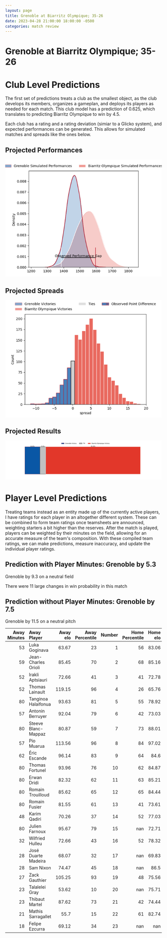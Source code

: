 ```yaml
---  
layout: page  
title: Grenoble at Biarritz Olympique; 35-26  
date: 2023-04-28 21:00:00 18:00:00 -0500  
categories: match review  
---
```

# Grenoble at Biarritz Olympique; 35-26

# Club Level Predictions


The first set of predictions treats a club as the smallest object, as the club develops its members, organizes a gameplan, and deploys its players as needed for each match. This club model has a prediction of 0.625, which translates to predicting Biarritz Olympique to win by 4.5.

Each club has a rating and a rating deviation (simiar to a Glicko system), and expected performances can be generated. This allows for simulated matches and spreads like the ones below.
## Projected Performances


![Projected Performances](plots/performances_2023-04-28-BiarritzOlympique-Grenoble.png)
## Projected Spreads


![Projected Spreads](plots/spreads_2023-04-28-BiarritzOlympique-Grenoble.png)
## Projected Results


![Projected Results](plots/resultbar_2023-04-28-BiarritzOlympique-Grenoble.png)
# Player Level Predictions


Treating teams instead as an entity made up of the currently active players, I have ratings for each player in an altogether different system. These can be combined to form team ratings once teamsheets are announced, weighting starters a bit higher than the reserves. After the match is played, players can be weighted by their minutes on the field, allowing for an accurate measure of the team's composition. With these compiled team ratings, we can make predictions, measure inaccuracy, and update the individual player ratings.
## Prediction with Player Minutes: Grenoble by 5.3


Grenoble by 9.3 on a neutral field

There were 11 large changes in win probability in this match
## Prediction without Player Minutes: Grenoble by 7.5


Grenoble by 11.5 on a neutral pitch



|   Away Minutes | Away Player         |   Away elo |   Away Percentile |   Number |   Home Percentile |   Home elo | Home Player        |   Home Minutes |
|---------------:|:--------------------|-----------:|------------------:|---------:|------------------:|-----------:|:-------------------|---------------:|
|             53 | Luka Goginava       |      63.67 |                23 |        1 |                56 |      83.06 | Baptiste Erdocio   |             72 |
|             59 | Jean-Charles Orioli |      85.45 |                70 |        2 |                68 |      85.16 | Clément Renaud     |             40 |
|             52 | Irakli Aptsiauri    |      72.66 |                41 |        3 |                41 |      72.78 | Guy Millar         |             80 |
|             52 | Thomas Lainault     |     119.15 |                96 |        4 |                26 |      65.76 | Adrian Motoc       |             61 |
|             80 | Tanginoa Halaifonua |      93.63 |                81 |        5 |                55 |      78.92 | John Dyer          |             80 |
|             57 | Antonin Berruyer    |      92.04 |                79 |        6 |                42 |      73.03 | Simon Augry        |             80 |
|             80 | Steeve Blanc-Mappaz |      80.87 |                59 |        7 |                73 |      88.01 | Thomas Hebert      |             80 |
|             57 | Pio Muarua          |     113.56 |                96 |        8 |                84 |      97.02 | Temo Matiu         |             57 |
|             62 | Éric Escande        |      96.14 |                83 |        9 |                64 |      84.6  | Barnabé Couilloud  |             68 |
|             80 | Thomas Fortunel     |      93.96 |                76 |       10 |                62 |      84.87 | Baptiste Germain   |             80 |
|             80 | Erwan Dridi         |      82.32 |                62 |       11 |                63 |      85.21 | Steeve Barry       |             38 |
|             80 | Romain Trouilloud   |      85.62 |                65 |       12 |                65 |      84.44 | Tyler Morgan       |             80 |
|             80 | Romain Fusier       |      81.55 |                61 |       13 |                41 |      73.61 | Francois Vergnaud  |             80 |
|             48 | Karim Qadiri        |      70.26 |                37 |       14 |                52 |      77.03 | Vincent Martin     |             80 |
|             80 | Julien Farnoux      |      95.67 |                79 |       15 |               nan |      72.71 | Romain Lonca       |              1 |
|             32 | Wilfried Hulleu     |      72.66 |                43 |       16 |                52 |      78.32 | Auguste Cadot      |             79 |
|             28 | José Duarte Madeira |      68.07 |                32 |       17 |               nan |      69.83 | Gilles Bosch       |             42 |
|             28 | Sam Nixon           |      74.47 |                45 |       18 |               nan |      86.5  | Leo Carella        |             40 |
|             27 | Zack Gauthier       |     105.25 |                93 |       19 |                48 |      75.56 | Zakaria El Fakir   |              8 |
|             23 | Talalelei Gray      |      53.62 |                10 |       20 |               nan |      75.71 | Charlie Francoz    |             23 |
|             23 | Thibaut Martel      |      87.62 |                73 |       21 |                42 |      74.44 | Johan Aliouat      |             19 |
|             21 | Mathis Sarragallet  |      55.7  |                15 |       22 |                61 |      82.74 | Kerman Aurrekoetea |             12 |
|             18 | Felipe Ezcurra      |      69.12 |                34 |       23 |               nan |     nan    | nan                |            nan |

